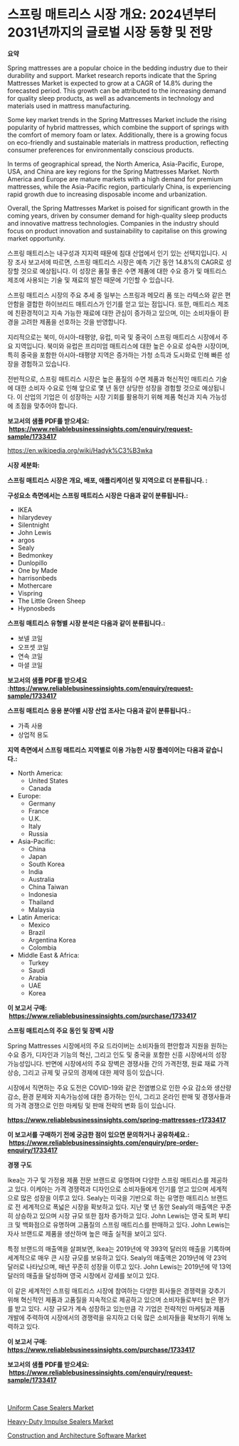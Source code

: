 <p><h1>스프링 매트리스 시장 개요: 2024년부터 2031년까지의 글로벌 시장 동향 및 전망</h1></p><p><strong>요약</strong></p>
<p><p>Spring mattresses are a popular choice in the bedding industry due to their durability and support. Market research reports indicate that the Spring Mattresses Market is expected to grow at a CAGR of 14.8% during the forecasted period. This growth can be attributed to the increasing demand for quality sleep products, as well as advancements in technology and materials used in mattress manufacturing.</p><p>Some key market trends in the Spring Mattresses Market include the rising popularity of hybrid mattresses, which combine the support of springs with the comfort of memory foam or latex. Additionally, there is a growing focus on eco-friendly and sustainable materials in mattress production, reflecting consumer preferences for environmentally conscious products.</p><p>In terms of geographical spread, the North America, Asia-Pacific, Europe, USA, and China are key regions for the Spring Mattresses Market. North America and Europe are mature markets with a high demand for premium mattresses, while the Asia-Pacific region, particularly China, is experiencing rapid growth due to increasing disposable income and urbanization.</p><p>Overall, the Spring Mattresses Market is poised for significant growth in the coming years, driven by consumer demand for high-quality sleep products and innovative mattress technologies. Companies in the industry should focus on product innovation and sustainability to capitalise on this growing market opportunity.</p><p>스프링 매트리스는 내구성과 지지력 때문에 침대 산업에서 인기 있는 선택지입니다. 시장 조사 보고서에 따르면, 스프링 매트리스 시장은 예측 기간 동안 14.8%의 CAGR로 성장할 것으로 예상됩니다. 이 성장은 품질 좋은 수면 제품에 대한 수요 증가 및 매트리스 제조에 사용되는 기술 및 재료의 발전 때문에 기인할 수 있습니다.</p><p>스프링 매트리스 시장의 주요 추세 중 일부는 스프링과 메모리 폼 또는 라텍스와 같은 편안함을 결합한 하이브리드 매트리스가 인기를 얻고 있는 점입니다. 또한, 매트리스 제조에 친환경적이고 지속 가능한 재료에 대한 관심이 증가하고 있으며, 이는 소비자들이 환경을 고려한 제품을 선호하는 것을 반영합니다.</p><p>지리적으로는 북미, 아시아-태평양, 유럽, 미국 및 중국이 스프링 매트리스 시장에서 주요 지역입니다. 북미와 유럽은 프리미엄 매트리스에 대한 높은 수요로 성숙한 시장이며, 특히 중국을 포함한 아시아-태평양 지역은 증가하는 가청 소득과 도시화로 인해 빠른 성장을 경험하고 있습니다.</p><p>전반적으로, 스프링 매트리스 시장은 높은 품질의 수면 제품과 혁신적인 매트리스 기술에 대한 소비자 수요로 인해 앞으로 몇 년 동안 상당한 성장을 경험할 것으로 예상됩니다. 이 산업의 기업은 이 성장하는 시장 기회를 활용하기 위해 제품 혁신과 지속 가능성에 초점을 맞추어야 합니다.</p></p>
<p><strong>보고서의 샘플 PDF를 받으세요: &nbsp;<a href="https://www.reliablebusinessinsights.com/enquiry/request-sample/1733417">https://www.reliablebusinessinsights.com/enquiry/request-sample/1733417</a></strong></p>
<p><a href="https://en.wikipedia.org/wiki/Hadyk%C3%B3wka">https://en.wikipedia.org/wiki/Hadyk%C3%B3wka</a></p>
<p><strong>시장 세분화:</strong></p>
<p><strong> 스프링 매트리스 시장은 개요, 배포, 애플리케이션 및 지역으로 더 분류됩니다. :</strong></p>
<p><strong>구성요소 측면에서는 스프링 매트리스 시장은 다음과 같이 분류됩니다.:</strong></p>
<p><ul><li>IKEA</li><li>hilarydevey</li><li>Silentnight</li><li>John Lewis</li><li>argos</li><li>Sealy</li><li>Bedmonkey</li><li>Dunlopillo</li><li>One by Made</li><li>harrisonbeds</li><li>Mothercare</li><li>Vispring</li><li>The Little Green Sheep</li><li>Hypnosbeds</li></ul></p>
<p><strong> 스프링 매트리스 유형별 시장 분석은 다음과 같이 분류됩니다.:</strong></p>
<p><ul><li>보넬 코일</li><li>오프셋 코일</li><li>연속 코일</li><li>마셜 코일</li></ul></p>
<p><strong>보고서의 샘플 PDF를 받으세요 :<a href="https://www.reliablebusinessinsights.com/enquiry/request-sample/1733417">https://www.reliablebusinessinsights.com/enquiry/request-sample/1733417</a></strong></p>
<p><strong> 스프링 매트리스 응용 분야별 시장 산업 조사는 다음과 같이 분류됩니다.:</strong></p>
<p><ul><li>가족 사용</li><li>상업적 용도</li></ul></p>
<p><strong>지역 측면에서 스프링 매트리스 지역별로 이용 가능한 시장 플레이어는 다음과 같습니다.:</strong></p>
<p><ul>
    <li>
        North America:
        <ul>
            <li>United States</li>
            <li>Canada</li>
        </ul>
    </li>
    <li>
        Europe:
        <ul>
            <li>Germany</li>
            <li>France</li>
            <li>U.K.</li>
            <li>Italy</li>
            <li>Russia</li>
        </ul>
    </li>
    <li>
        Asia-Pacific:
        <ul>
            <li>China</li>
            <li>Japan</li>
            <li>South Korea</li>
            <li>India</li>
            <li>Australia</li>
            <li>China Taiwan</li>
            <li>Indonesia</li>
            <li>Thailand</li>
            <li>Malaysia</li>
        </ul>
    </li>
    <li>
        Latin America:
        <ul>
            <li>Mexico</li>
            <li>Brazil</li>
            <li>Argentina Korea</li>
            <li>Colombia</li>
        </ul>
    </li>
    <li>
        Middle East & Africa:
        <ul>
            <li>Turkey</li>
            <li>Saudi</li>
            <li>Arabia</li>
            <li>UAE</li>
            <li>Korea</li>
        </ul>
    </li>
    </ul></p>
<p><strong>이 보고서 구매: &nbsp;<a href="https://www.reliablebusinessinsights.com/purchase/1733417">https://www.reliablebusinessinsights.com/purchase/1733417</a></strong></p>
<p><strong>스프링 매트리스의 주요 동인 및 장벽 시장</strong></p>
<p><p>Spring Mattresses 시장에서의 주요 드라이버는 소비자들의 편안함과 지원을 원하는 수요 증가, 디자인과 기능의 혁신, 그리고 인도 및 중국을 포함한 신흥 시장에서의 성장 가능성입니다. 반면에 시장에서의 주요 장벽은 경쟁사들 간의 가격전쟁, 원료 재료 가격 상승, 그리고 규제 및 규모의 경제에 대한 제약 등이 있습니다.</p><p>시장에서 직면하는 주요 도전은 COVID-19와 같은 전염병으로 인한 수요 감소와 생산량 감소, 환경 문제와 지속가능성에 대한 증가하는 인식, 그리고 온라인 판매 및 경쟁사들과의 가격 경쟁으로 인한 마케팅 및 판매 전략의 변화 등이 있습니다.</p></p>
<p><strong><a href="https://www.reliablebusinessinsights.com/spring-mattresses-r1733417">https://www.reliablebusinessinsights.com/spring-mattresses-r1733417</a></strong></p>
<p><strong>이 보고서를 구매하기 전에 궁금한 점이 있으면 문의하거나 공유하세요.: &nbsp;<a href="https://www.reliablebusinessinsights.com/enquiry/pre-order-enquiry/1733417">https://www.reliablebusinessinsights.com/enquiry/pre-order-enquiry/1733417</a></strong></p>
<p><strong>경쟁 구도</strong></p>
<p><p>Ikea는 가구 및 가정용 제품 전문 브랜드로 유명하며 다양한 스프링 매트리스를 제공하고 있다. 이케아는 가격 경쟁력과 디자인으로 소비자들에게 인기를 얻고 있으며 세계적으로 많은 성장을 이루고 있다. Sealy는 미국을 기반으로 하는 유명한 매트리스 브랜드로 전 세계적으로 폭넓은 시장을 확보하고 있다. 지난 몇 년 동안 Sealy의 매출액은 꾸준히 상승하고 있으며 시장 규모 또한 점차 증가하고 있다. John Lewis는 영국 토퍼 부티크 및 백화점으로 유명하며 고품질의 스프링 매트리스를 판매하고 있다. John Lewis는 자사 브랜드로 제품을 생산하며 높은 매출 실적을 보이고 있다.</p><p>특정 브랜드의 매출액을 살펴보면, Ikea는 2019년에 약 393억 달러의 매출을 기록하며 세계적으로 매우 큰 시장 규모를 보유하고 있다. Sealy의 매출액은 2019년에 약 23억 달러로 나타났으며, 매년 꾸준히 성장을 이루고 있다. John Lewis는 2019년에 약 13억 달러의 매출을 달성하며 영국 시장에서 강세를 보이고 있다.</p><p>이 같은 세계적인 스프링 매트리스 시장에 참여하는 다양한 회사들은 경쟁력을 갖추기 위해 혁신적인 제품과 고품질을 지속적으로 제공하고 있으며 소비자들로부터 높은 평가를 받고 있다. 시장 규모가 계속 성장하고 있는만큼 각 기업은 전략적인 마케팅과 제품 개발에 주력하여 시장에서의 경쟁력을 유지하고 더욱 많은 소비자들을 확보하기 위해 노력하고 있다.</p></p>
<p><strong>이 보고서 구매: &nbsp; <a href="https://www.reliablebusinessinsights.com/purchase/1733417">https://www.reliablebusinessinsights.com/purchase/1733417</a></strong></p>
<p><strong>보고서의 샘플 PDF를 받으세요: &nbsp;<a href="https://www.reliablebusinessinsights.com/enquiry/request-sample/1733417">https://www.reliablebusinessinsights.com/enquiry/request-sample/1733417</a></strong><strong></strong></p>
<p>&nbsp;</p>
<p><p><a href="https://github.com/wwwkeltoum/Market-Research-Report-List-4/blob/main/uniform-case-sealers-market.md">Uniform Case Sealers Market</a></p><p><a href="https://github.com/gamblestampleyjenny50m5sl6/Market-Research-Report-List-3/blob/main/heavy-duty-impulse-sealers-market.md">Heavy-Duty Impulse Sealers Market</a></p><p><a href="https://issuu.com/reportprime-2/docs/construction-and-architecture-software-market-size">Construction and Architecture Software Market</a></p></p>